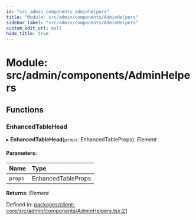 ```yaml
---
id: "src_admin_components_adminhelpers"
title: "Module: src/admin/components/AdminHelpers"
sidebar_label: "src/admin/components/AdminHelpers"
custom_edit_url: null
hide_title: true
---
```


# Module: src/admin/components/AdminHelpers

## Functions

### EnhancedTableHead

▸ **EnhancedTableHead**(`props`: EnhancedTableProps): *Element*

#### Parameters:

Name | Type |
:------ | :------ |
`props` | EnhancedTableProps |

**Returns:** *Element*

Defined in: [packages/client-core/src/admin/components/AdminHelpers.tsx:21](https://github.com/xr3ngine/xr3ngine/blob/77d12cea0/packages/client-core/src/admin/components/AdminHelpers.tsx#L21)
